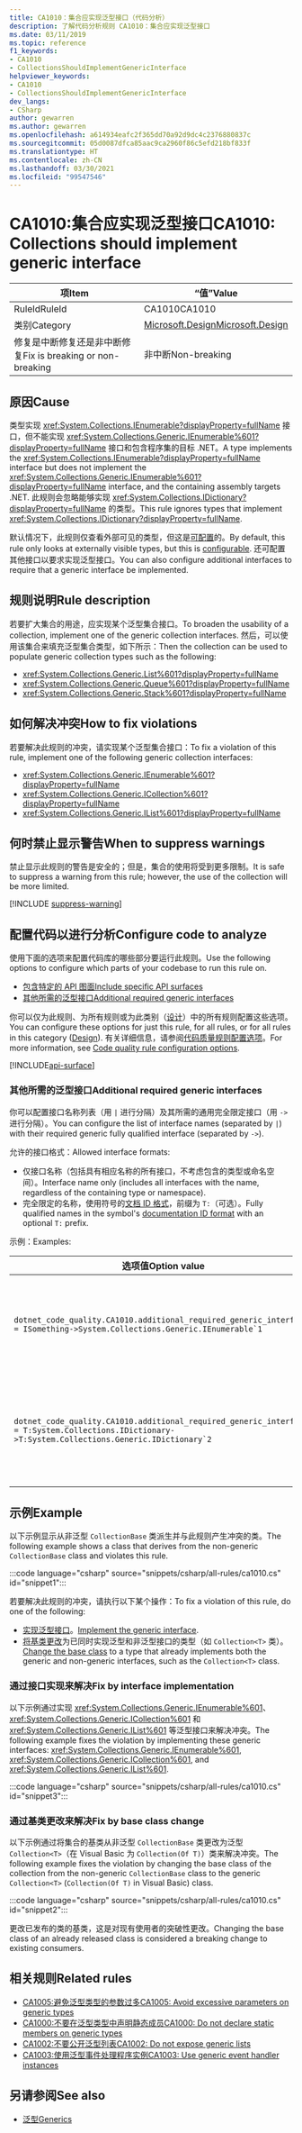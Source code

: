 ```yaml
---
title: CA1010：集合应实现泛型接口（代码分析）
description: 了解代码分析规则 CA1010：集合应实现泛型接口
ms.date: 03/11/2019
ms.topic: reference
f1_keywords:
- CA1010
- CollectionsShouldImplementGenericInterface
helpviewer_keywords:
- CA1010
- CollectionsShouldImplementGenericInterface
dev_langs:
- CSharp
author: gewarren
ms.author: gewarren
ms.openlocfilehash: a614934eafc2f365dd70a92d9dc4c2376880837c
ms.sourcegitcommit: 05d0087dfca85aac9ca2960f86c5efd218bf833f
ms.translationtype: HT
ms.contentlocale: zh-CN
ms.lasthandoff: 03/30/2021
ms.locfileid: "99547546"
---
```

# <a name="ca1010-collections-should-implement-generic-interface"></a><span data-ttu-id="a88ac-103">CA1010:集合应实现泛型接口</span><span class="sxs-lookup"><span data-stu-id="a88ac-103">CA1010: Collections should implement generic interface</span></span>

| <span data-ttu-id="a88ac-104">项</span><span class="sxs-lookup"><span data-stu-id="a88ac-104">Item</span></span>                                     | <span data-ttu-id="a88ac-105">“值”</span><span class="sxs-lookup"><span data-stu-id="a88ac-105">Value</span></span>            |
|------------------------------------------|------------------|
| <span data-ttu-id="a88ac-106">RuleId</span><span class="sxs-lookup"><span data-stu-id="a88ac-106">RuleId</span></span>                                   | <span data-ttu-id="a88ac-107">CA1010</span><span class="sxs-lookup"><span data-stu-id="a88ac-107">CA1010</span></span>           |
| <span data-ttu-id="a88ac-108">类别</span><span class="sxs-lookup"><span data-stu-id="a88ac-108">Category</span></span>                                 | [<span data-ttu-id="a88ac-109">Microsoft.Design</span><span class="sxs-lookup"><span data-stu-id="a88ac-109">Microsoft.Design</span></span>](design-warnings.md) |
| <span data-ttu-id="a88ac-110">修复是中断修复还是非中断修复</span><span class="sxs-lookup"><span data-stu-id="a88ac-110">Fix is breaking or non-breaking</span></span> | <span data-ttu-id="a88ac-111">非中断</span><span class="sxs-lookup"><span data-stu-id="a88ac-111">Non-breaking</span></span>     |

## <a name="cause"></a><span data-ttu-id="a88ac-112">原因</span><span class="sxs-lookup"><span data-stu-id="a88ac-112">Cause</span></span>

<span data-ttu-id="a88ac-113">类型实现 <xref:System.Collections.IEnumerable?displayProperty=fullName> 接口，但不能实现 <xref:System.Collections.Generic.IEnumerable%601?displayProperty=fullName> 接口和包含程序集的目标 .NET。</span><span class="sxs-lookup"><span data-stu-id="a88ac-113">A type implements the <xref:System.Collections.IEnumerable?displayProperty=fullName> interface but does not implement the <xref:System.Collections.Generic.IEnumerable%601?displayProperty=fullName> interface, and the containing assembly targets .NET.</span></span> <span data-ttu-id="a88ac-114">此规则会忽略能够实现 <xref:System.Collections.IDictionary?displayProperty=fullName> 的类型。</span><span class="sxs-lookup"><span data-stu-id="a88ac-114">This rule ignores types that implement <xref:System.Collections.IDictionary?displayProperty=fullName>.</span></span>

<span data-ttu-id="a88ac-115">默认情况下，此规则仅查看外部可见的类型，但这是[可配置](#configure-code-to-analyze)的。</span><span class="sxs-lookup"><span data-stu-id="a88ac-115">By default, this rule only looks at externally visible types, but this is [configurable](#configure-code-to-analyze).</span></span> <span data-ttu-id="a88ac-116">还可配置其他接口以要求实现泛型接口。</span><span class="sxs-lookup"><span data-stu-id="a88ac-116">You can also configure additional interfaces to require that a generic interface be implemented.</span></span>

## <a name="rule-description"></a><span data-ttu-id="a88ac-117">规则说明</span><span class="sxs-lookup"><span data-stu-id="a88ac-117">Rule description</span></span>

<span data-ttu-id="a88ac-118">若要扩大集合的用途，应实现某个泛型集合接口。</span><span class="sxs-lookup"><span data-stu-id="a88ac-118">To broaden the usability of a collection, implement one of the generic collection interfaces.</span></span> <span data-ttu-id="a88ac-119">然后，可以使用该集合来填充泛型集合类型，如下所示：</span><span class="sxs-lookup"><span data-stu-id="a88ac-119">Then the collection can be used to populate generic collection types such as the following:</span></span>

- <xref:System.Collections.Generic.List%601?displayProperty=fullName>
- <xref:System.Collections.Generic.Queue%601?displayProperty=fullName>
- <xref:System.Collections.Generic.Stack%601?displayProperty=fullName>

## <a name="how-to-fix-violations"></a><span data-ttu-id="a88ac-120">如何解决冲突</span><span class="sxs-lookup"><span data-stu-id="a88ac-120">How to fix violations</span></span>

<span data-ttu-id="a88ac-121">若要解决此规则的冲突，请实现某个泛型集合接口：</span><span class="sxs-lookup"><span data-stu-id="a88ac-121">To fix a violation of this rule, implement one of the following generic collection interfaces:</span></span>

- <xref:System.Collections.Generic.IEnumerable%601?displayProperty=fullName>
- <xref:System.Collections.Generic.ICollection%601?displayProperty=fullName>
- <xref:System.Collections.Generic.IList%601?displayProperty=fullName>

## <a name="when-to-suppress-warnings"></a><span data-ttu-id="a88ac-122">何时禁止显示警告</span><span class="sxs-lookup"><span data-stu-id="a88ac-122">When to suppress warnings</span></span>

<span data-ttu-id="a88ac-123">禁止显示此规则的警告是安全的；但是，集合的使用将受到更多限制。</span><span class="sxs-lookup"><span data-stu-id="a88ac-123">It is safe to suppress a warning from this rule; however, the use of the collection will be more limited.</span></span>

[!INCLUDE [suppress-warning](../../../../includes/code-analysis/suppress-warning.md)]

## <a name="configure-code-to-analyze"></a><span data-ttu-id="a88ac-124">配置代码以进行分析</span><span class="sxs-lookup"><span data-stu-id="a88ac-124">Configure code to analyze</span></span>

<span data-ttu-id="a88ac-125">使用下面的选项来配置代码库的哪些部分要运行此规则。</span><span class="sxs-lookup"><span data-stu-id="a88ac-125">Use the following options to configure which parts of your codebase to run this rule on.</span></span>

- [<span data-ttu-id="a88ac-126">包含特定的 API 图面</span><span class="sxs-lookup"><span data-stu-id="a88ac-126">Include specific API surfaces</span></span>](#include-specific-api-surfaces)
- [<span data-ttu-id="a88ac-127">其他所需的泛型接口</span><span class="sxs-lookup"><span data-stu-id="a88ac-127">Additional required generic interfaces</span></span>](#additional-required-generic-interfaces)

<span data-ttu-id="a88ac-128">你可以仅为此规则、为所有规则或为此类别（[设计](design-warnings.md)）中的所有规则配置这些选项。</span><span class="sxs-lookup"><span data-stu-id="a88ac-128">You can configure these options for just this rule, for all rules, or for all rules in this category ([Design](design-warnings.md)).</span></span> <span data-ttu-id="a88ac-129">有关详细信息，请参阅[代码质量规则配置选项](../code-quality-rule-options.md)。</span><span class="sxs-lookup"><span data-stu-id="a88ac-129">For more information, see [Code quality rule configuration options](../code-quality-rule-options.md).</span></span>

[!INCLUDE[api-surface](~/includes/code-analysis/api-surface.md)]

### <a name="additional-required-generic-interfaces"></a><span data-ttu-id="a88ac-130">其他所需的泛型接口</span><span class="sxs-lookup"><span data-stu-id="a88ac-130">Additional required generic interfaces</span></span>

<span data-ttu-id="a88ac-131">你可以配置接口名称列表（用 `|` 进行分隔）及其所需的通用完全限定接口（用 `->` 进行分隔）。</span><span class="sxs-lookup"><span data-stu-id="a88ac-131">You can configure the list of interface names (separated by `|`) with their required generic fully qualified interface (separated by `->`).</span></span>

<span data-ttu-id="a88ac-132">允许的接口格式：</span><span class="sxs-lookup"><span data-stu-id="a88ac-132">Allowed interface formats:</span></span>

- <span data-ttu-id="a88ac-133">仅接口名称（包括具有相应名称的所有接口，不考虑包含的类型或命名空间）。</span><span class="sxs-lookup"><span data-stu-id="a88ac-133">Interface name only (includes all interfaces with the name, regardless of the containing type or namespace).</span></span>
- <span data-ttu-id="a88ac-134">完全限定的名称，使用符号的[文档 ID 格式](../../../csharp/programming-guide/xmldoc/processing-the-xml-file.md#id-strings)，前缀为 `T:`（可选）。</span><span class="sxs-lookup"><span data-stu-id="a88ac-134">Fully qualified names in the symbol's [documentation ID format](../../../csharp/programming-guide/xmldoc/processing-the-xml-file.md#id-strings) with an optional `T:` prefix.</span></span>

<span data-ttu-id="a88ac-135">示例：</span><span class="sxs-lookup"><span data-stu-id="a88ac-135">Examples:</span></span>

| <span data-ttu-id="a88ac-136">选项值</span><span class="sxs-lookup"><span data-stu-id="a88ac-136">Option value</span></span> | <span data-ttu-id="a88ac-137">总结</span><span class="sxs-lookup"><span data-stu-id="a88ac-137">Summary</span></span> |
| --- | --- |
|``dotnet_code_quality.CA1010.additional_required_generic_interfaces = ISomething->System.Collections.Generic.IEnumerable`1`` | <span data-ttu-id="a88ac-138">所有实现 `ISomething` 的类型，无论其名称空间如何，都应该实现 <xref:System.Collections.Generic.IEnumerable%601?displayProperty=fullName>。</span><span class="sxs-lookup"><span data-stu-id="a88ac-138">All types that implement `ISomething` regardless of its namespace are expected to also implement <xref:System.Collections.Generic.IEnumerable%601?displayProperty=fullName>.</span></span> |
|``dotnet_code_quality.CA1010.additional_required_generic_interfaces = T:System.Collections.IDictionary->T:System.Collections.Generic.IDictionary`2`` | <span data-ttu-id="a88ac-139">所有实现 <xref:System.Collections.IDictionary?displayProperty=fullName> 的类型都应该实现 <xref:System.Collections.Generic.IDictionary%602?displayProperty=fullName>。</span><span class="sxs-lookup"><span data-stu-id="a88ac-139">All types that implement <xref:System.Collections.IDictionary?displayProperty=fullName> are expected to also implement <xref:System.Collections.Generic.IDictionary%602?displayProperty=fullName>.</span></span> |

## <a name="example"></a><span data-ttu-id="a88ac-140">示例</span><span class="sxs-lookup"><span data-stu-id="a88ac-140">Example</span></span>

<span data-ttu-id="a88ac-141">以下示例显示从非泛型 `CollectionBase` 类派生并与此规则产生冲突的类。</span><span class="sxs-lookup"><span data-stu-id="a88ac-141">The following example shows a class that derives from the non-generic `CollectionBase` class and violates this rule.</span></span>

:::code language="csharp" source="snippets/csharp/all-rules/ca1010.cs" id="snippet1":::

<span data-ttu-id="a88ac-142">若要解决此规则的冲突，请执行以下某个操作：</span><span class="sxs-lookup"><span data-stu-id="a88ac-142">To fix a violation of this rule, do one of the following:</span></span>

- <span data-ttu-id="a88ac-143">[实现泛型接口](#fix-by-interface-implementation)。</span><span class="sxs-lookup"><span data-stu-id="a88ac-143">[Implement the generic interface](#fix-by-interface-implementation).</span></span>
- <span data-ttu-id="a88ac-144">[将基类更改](#fix-by-base-class-change)为已同时实现泛型和非泛型接口的类型（如 `Collection<T>` 类）。</span><span class="sxs-lookup"><span data-stu-id="a88ac-144">[Change the base class](#fix-by-base-class-change) to a type that already implements both the generic and non-generic interfaces, such as the `Collection<T>` class.</span></span>

### <a name="fix-by-interface-implementation"></a><span data-ttu-id="a88ac-145">通过接口实现来解决</span><span class="sxs-lookup"><span data-stu-id="a88ac-145">Fix by interface implementation</span></span>

<span data-ttu-id="a88ac-146">以下示例通过实现 <xref:System.Collections.Generic.IEnumerable%601>、<xref:System.Collections.Generic.ICollection%601> 和 <xref:System.Collections.Generic.IList%601> 等泛型接口来解决冲突。</span><span class="sxs-lookup"><span data-stu-id="a88ac-146">The following example fixes the violation by implementing these generic interfaces: <xref:System.Collections.Generic.IEnumerable%601>, <xref:System.Collections.Generic.ICollection%601>, and <xref:System.Collections.Generic.IList%601>.</span></span>

:::code language="csharp" source="snippets/csharp/all-rules/ca1010.cs" id="snippet3":::

### <a name="fix-by-base-class-change"></a><span data-ttu-id="a88ac-147">通过基类更改来解决</span><span class="sxs-lookup"><span data-stu-id="a88ac-147">Fix by base class change</span></span>

<span data-ttu-id="a88ac-148">以下示例通过将集合的基类从非泛型 `CollectionBase` 类更改为泛型 `Collection<T>`（在 Visual Basic 为 `Collection(Of T)`）类来解决冲突。</span><span class="sxs-lookup"><span data-stu-id="a88ac-148">The following example fixes the violation by changing the base class of the collection from the non-generic `CollectionBase` class to the generic `Collection<T>` (`Collection(Of T)` in Visual Basic) class.</span></span>

:::code language="csharp" source="snippets/csharp/all-rules/ca1010.cs" id="snippet2":::

<span data-ttu-id="a88ac-149">更改已发布的类的基类，这是对现有使用者的突破性更改。</span><span class="sxs-lookup"><span data-stu-id="a88ac-149">Changing the base class of an already released class is considered a breaking change to existing consumers.</span></span>

## <a name="related-rules"></a><span data-ttu-id="a88ac-150">相关规则</span><span class="sxs-lookup"><span data-stu-id="a88ac-150">Related rules</span></span>

- [<span data-ttu-id="a88ac-151">CA1005:避免泛型类型的参数过多</span><span class="sxs-lookup"><span data-stu-id="a88ac-151">CA1005: Avoid excessive parameters on generic types</span></span>](ca1005.md)
- [<span data-ttu-id="a88ac-152">CA1000:不要在泛型类型中声明静态成员</span><span class="sxs-lookup"><span data-stu-id="a88ac-152">CA1000: Do not declare static members on generic types</span></span>](ca1000.md)
- [<span data-ttu-id="a88ac-153">CA1002:不要公开泛型列表</span><span class="sxs-lookup"><span data-stu-id="a88ac-153">CA1002: Do not expose generic lists</span></span>](ca1002.md)
- [<span data-ttu-id="a88ac-154">CA1003:使用泛型事件处理程序实例</span><span class="sxs-lookup"><span data-stu-id="a88ac-154">CA1003: Use generic event handler instances</span></span>](ca1003.md)

## <a name="see-also"></a><span data-ttu-id="a88ac-155">另请参阅</span><span class="sxs-lookup"><span data-stu-id="a88ac-155">See also</span></span>

- [<span data-ttu-id="a88ac-156">泛型</span><span class="sxs-lookup"><span data-stu-id="a88ac-156">Generics</span></span>](../../../csharp/programming-guide/generics/index.md)
